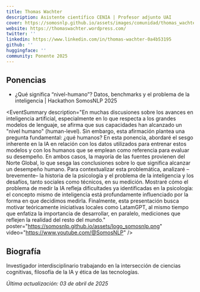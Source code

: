 ```yaml
---
title: Thomas Wachter
description: Asistente científico CENIA | Profesor adjunto UAI
cover: https://somosnlp.github.io/assets/images/comunidad/thomas_wachter.jpeg
website: https://thomaswachter.wordpress.com/
twitter: ''
linkedin: https://www.linkedin.com/in/thomas-wachter-0a4b53195
github: ''
huggingface: ''
community: Ponente 2025
---
```



## Ponencias

- ¿Qué significa “nivel-humano”? Datos, benchmarks y el problema de la inteligencia | Hackathon SomosNLP 2025

<EventSummary
    description="En muchas discusiones sobre los avances en inteligencia artificial, especialmente en lo que respecta a los grandes modelos de lenguaje, se afirma que sus capacidades han alcanzado un "nivel humano" (human-level). Sin embargo, esta afirmación plantea una pregunta fundamental: ¿qué humanos?
En esta ponencia, abordaré el sesgo inherente en la IA en relación con los datos utilizados para entrenar estos modelos y con los humanos que se emplean como referencia para evaluar su desempeño. En ambos casos, la mayoría de las fuentes provienen del Norte Global, lo que sesga las conclusiones sobre lo que significa alcanzar un desempeño humano.
Para contextualizar esta problemática, analizaré –brevemente– la historia de la psicología y el problema de la inteligencia y los desafíos, tanto sociales como técnicos, en su medición. Mostraré cómo el problema de medir la IA refleja dificultades ya identificadas en la psicología: el concepto mismo de inteligencia está profundamente influenciado por la forma en que decidimos medirla.
Finalmente, esta presentación busca motivar teóricamente iniciativas locales como LatamGPT, al mismo tiempo que enfatiza la importancia de desarrollar, en paralelo, mediciones que reflejen la realidad del resto del mundo."
    poster="https://somosnlp.github.io/assets/logo_somosnlp.png"
    video="https://www.youtube.com/@SomosNLP"
/>

## Biografía

Investigador interdisciplinario trabajando en la intersección de ciencias cognitivas, filosofía de la IA y ética de las tecnologías.

*Última actualización: 03 de abril de 2025*
